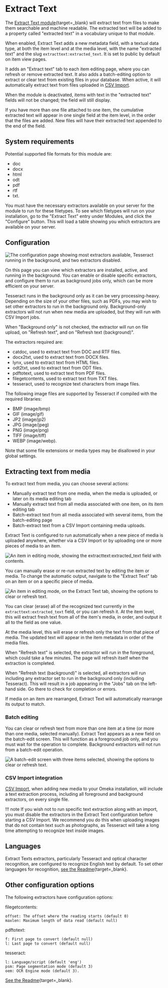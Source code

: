 # Extract Text

The [Extract Text module](https://omeka.org/s/modules/ExtractText){target=_blank} will extract text from files to make them searchable and machine readable. The extracted text will be added to a property called "extracted text" in a vocabulary unique to that module.

When enabled, Extract Text adds a new metadata field, with a textual data type, at both the item level and at the media level, with the name "extracted text" and the slug `extracttext:extracted_text`. It is set to public by default on item view pages.

It adds an "Extract text" tab to each item editing page, where you can refresh or remove extracted text. It also adds a batch-editing option to extract or clear text from existing files in your database. When active, it will automatically extract text from files uploaded in [CSV Import](../modules/csvimport.md).

When the module is deactivated, items with text in the "extracted text" fields will not be changed; the field will still display.

If you have more than one file attached to one item, the cumulative extracted text will appear in one single field at the item level, in the order that the files are added. New files will have their extracted text appended to the end of the field.

## System requirements

Potential supported file formats for this module are:

- doc
- docx
- html
- odt
- pdf
- rtf
- txt.

You must have the necessary extractors available on your server for the module to run for these filetypes. To see which filetypes will run on your installation, go to the "Extract Text" entry under Modules, and click the "Configure" button. This will load a table showing you which extractors are available on your server.

## Configuration

![The configuration page showing most extractors available, Tesseract running in the background, and two extractors disabled.](../modules/modulesfiles/extracttext_configure.png)

On this page you can view which extractors are installed, active, and running in the background. You can enable or disable specific extractors, and configure them to run as background jobs only, which can be more efficient on your server. 

Tesseract runs in the background only as it can be very processing-heavy. Depending on the size of your other files, such as PDFs, you may wish to set other extractors to run in the background only. Background-only extractors will not run when new media are uploaded, but they will run with CSV Import jobs.

When "Background only" is not checked, the extractor will run on file upload, on "Refresh text", and on "Refresh text (background)".


The extractors required are:

- catdoc, used to extract text from DOC and RTF files.
- docx2txt, used to extract text from DOCX files.
- lynx, used to extract text from HTML files.
- odt2txt, used to extract text from ODT files.
- pdftotext, used to extract text from PDF files.
- filegetcontents, used to extract text from TXT files.
- tesseract, used to recognize text characters from image files. 

The following image files are supported by Tesseract if compiled with the required libraries:

- BMP (image/bmp)
- GIF (image/gif)
- JP2 (image/jp2)
- JPG (image/jpeg)
- PNG (image/png)
- TIFF (image/tiff)
- WEBP (image/webp).

Note that some file extensions or media types may be disallowed in your global settings.

## Extracting text from media

To extract text from media, you can choose several actions:
- Manually extract text from one media, when the media is uploaded, or later on its media editing tab
- Manually extract text from all media associated with one item, on its item editing tab
- Batch-extract text from all media associated with several items, from the batch-editing page
- Batch-extract text from a CSV Import containing media uploads.

Extract Text is configured to run automatically when a new piece of media is uploaded anywhere, whether via a CSV Import or by uploading one or more pieces of media to an item. 

![An item in editing mode, showing the extracttext:extracted_text field with contents.](../modules/modulesfiles/extracttext_item_field.png)

You can manually erase or re-run extracted text by editing the item or media. To change the automatic output, navigate to the "Extract Text" tab on an item or on a specific piece of media.

![An item in editing mode, on the Extract Text tab, showing the options to clear or refresh text.](../modules/modulesfiles/extracttext_item_edit.png)

You can clear (erase) all of the recognized text currently in the `extracttext:extracted_text` field, or you can refresh it. At the item level, this will extract fresh text from all of the item's media, in order, and output it all to the field as one value. 

At the media level, this will erase or refresh only the text from that piece of media. The updated text will appear in the item metadata in order of the media files. 

When "Refresh text" is selected, the extractor will run in the foreground, which could take a few minutes. The page will refresh itself when the extraction is completed. 

When "Refresh text (background)" is selected, all extractors will run including any extractor set to run in the background only (including Tesseract). This will result in a job appearing in the "Jobs" tab on the left-hand side. Go there to check for completion or errors. 

If media on an item are rearranged, Extract Text will automatically rearrange its output to match.

### Batch editing

You can clear or refresh text from more than one item at a time (or more than one media, selected manually). Extract Text appears as a new field on the batch-edit screen. This will function as a foreground job only, and you must wait for the operation to complete. Background extractors will not run from a batch-edit operation.

![A batch-edit screen with three items selected, showing the options to clear or refresh text.](../modules/modulesfiles/extracttext_batchedit.png)

### CSV Import integration

[CSV Import](../modules/csvimport.md), when adding new media to your Omeka installation, will include a text extraction process, including all foreground and background extractors, on every single file. 

!!! note
	If you wish not to run specific text extraction along with an import, you must disable the extractors in the Extract Text configuration before starting a CSV Import. We recommend you do this when uploading images that do not contain text such as photographs, as Tesseract will take a long time attempting to recognize text inside images.


## Languages

Extract Texts extractors, particularly Tesseract and optical character recognition, are configured to recognize English text by default. To set other languages for recognition, [see the Readme](https://github.com/omeka-s-modules/ExtractText){target=_blank}. 

## Other configuration options

The following extractors have configuration options:

filegetcontents:

    offset: The offset where the reading starts (default 0)
    maxlen: Maximum length of data read (default null)

pdftotext:

    f: First page to convert (default null)
    l: Last page to convert (default null)

tesseract:

    l: Language/script (default 'eng')
    psm: Page segmentation mode (default 3)
    oem: OCR Engine mode (default 3). 

[See the Readme](https://github.com/omeka-s-modules/ExtractText){target=_blank}.